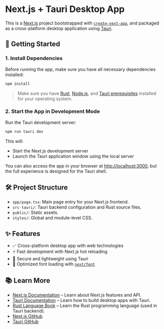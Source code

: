# Next.js + Tauri Desktop App

This is a [Next.js](https://nextjs.org/) project bootstrapped with [`create-next-app`](https://github.com/vercel/next.js/tree/canary/packages/create-next-app), and packaged as a cross-platform desktop application using [Tauri](https://tauri.app/).

## 🚀 Getting Started

### 1. Install Dependencies

Before running the app, make sure you have all necessary dependencies installed:

```bash
npm install
```

> Make sure you have [Rust](https://www.rust-lang.org/tools/install), [Node.js](https://nodejs.org/), and [Tauri prerequisites](https://tauri.app/v1/guides/getting-started/prerequisites) installed for your operating system.

### 2. Start the App in Development Mode

Run the Tauri development server:

```bash
npm run tauri dev
```

This will:
- Start the Next.js development server
- Launch the Tauri application window using the local server

You can also access the app in your browser at [http://localhost:3000](http://localhost:3000), but the full experience is designed for the Tauri shell.

## 🛠 Project Structure

- `app/page.tsx`: Main page entry for your Next.js frontend.
- `src-tauri/`: Tauri backend configuration and Rust source files.
- `public/`: Static assets.
- `styles/`: Global and module-level CSS.

## ✨ Features

- ✅ Cross-platform desktop app with web technologies
- ⚡ Fast development with Next.js hot reloading
- 🔐 Secure and lightweight using Tauri
- 🎨 Optimized font loading with [`next/font`](https://nextjs.org/docs/basic-features/font-optimization)

## 📚 Learn More

- [Next.js Documentation](https://nextjs.org/docs) – Learn about Next.js features and API.
- [Tauri Documentation](https://tauri.app/v1/guides/) – Learn how to build desktop apps with Tauri.
- [Rust Language Book](https://doc.rust-lang.org/book/) – Learn the Rust programming language (used in Tauri backend).
- [Next.js GitHub](https://github.com/vercel/next.js)
- [Tauri GitHub](https://github.com/tauri-apps/tauri)
